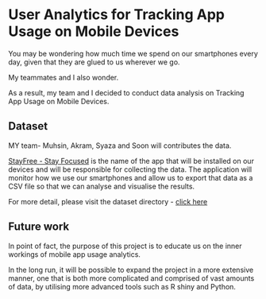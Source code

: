 # User Analytics for Tracking App Usage on Mobile Devices

You may be wondering how much time we spend on our smartphones every day, given that they are glued to us wherever we go.

My teammates and I also wonder.

As a result, my team and I decided to conduct data analysis on Tracking App Usage on Mobile Devices.

## Dataset

MY team- Muhsin, Akram, Syaza and Soon will contributes the data. 

[StayFree - Stay Focused](https://play.google.com/store/apps/details?id=com.burockgames.timeclocker) is the name of the app that will be installed on our devices and will be responsible for collecting the data. The application will monitor how we use our smartphones and allow us to export that data as a CSV file so that we can analyse and visualise the results.

For more detail, please visit the dataset directory - [click here](https://github.com/soonkienyuan/Mobile-app-usgae-analytics-within-my-group/tree/main/dataset) 


## 


## Future work

In point of fact, the purpose of this project is to educate us on the inner workings of mobile app usage analytics.

In the long run, it will be possible to expand the project in a more extensive manner, one that is both more complicated and comprised of vast amounts of data, by utilising more advanced tools such as R shiny and Python.
